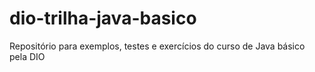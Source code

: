 # dio-trilha-java-basico
Repositório para exemplos, testes e exercícios do curso de Java básico pela DIO
